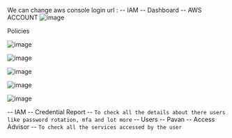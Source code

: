 We can change aws console login url : 
-- IAM 
-- Dashboard -- AWS ACCOUNT
![image](https://github.com/pavankumar0077/aws-sol-architect/assets/40380941/5b6c2d44-e252-406d-812e-cc9cbaceee5d)

Policies

![image](https://github.com/pavankumar0077/aws-sol-architect/assets/40380941/0fe0f3a2-af4a-420c-adc8-7faefdffdb2d)

![image](https://github.com/pavankumar0077/aws-sol-architect/assets/40380941/32349639-ef97-4f54-a010-2752c931c07f)

![image](https://github.com/pavankumar0077/aws-sol-architect/assets/40380941/4f3b7a93-8e8d-44e5-9677-ef71d49e40be)


![image](https://github.com/pavankumar0077/aws-sol-architect/assets/40380941/d569da93-9720-4e0e-a97c-4bb67494ce72)


![image](https://github.com/pavankumar0077/aws-sol-architect/assets/40380941/6e0118d2-2b67-49b6-956f-8fcc50f1a1a7)

-- IAM -- Credential Report -- ``` To check all the details about there users like password rotation, mfa and lot more ```
       -- Users -- Pavan -- Access Advisor -- ``` To check all the services accessed by the user ```


